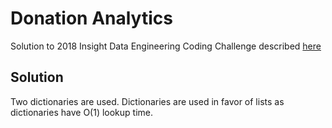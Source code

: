 # Donation Analytics

Solution to 2018 Insight Data Engineering Coding Challenge described [here](https://github.com/InsightDataScience/donation-analytics)

## Solution

Two dictionaries are used.  Dictionaries are used in favor of lists as dictionaries have O(1) lookup time.
